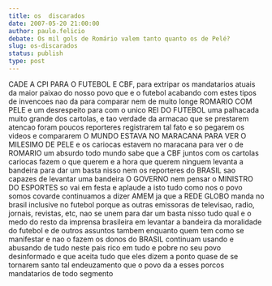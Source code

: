 ```yaml
---
title: os  discarados
date: 2007-05-20 21:00:00
author: paulo.felicio
debate: Os mil gols de Romário valem tanto quanto os de Pelé?
slug: os-discarados
status: publish 
type: post
---
```


CADE A CPI PARA O FUTEBOL E CBF, para extripar os mandatarios atuais da maior paixao do nosso povo que e o futebol acabando com estes tipos de invencoes nao da para comparar nem de muito longe ROMARIO COM PELE e um desrespeito para com o unico REI DO FUTEBOL uma palhacada muito grande dos cartolas, e tao verdade da armacao que se prestarem atencao foram poucos reporteres registrarem tal fato e so pegarem os videos e compararem O MUNDO ESTAVA NO MARACANA PARA VER O MILESIMO DE PELE e os cariocas estavem no maracana para ver o de ROMARIO um absurdo todo mundo sabe que a CBF juntos com os cartolas cariocas fazem o que querem e a hora que querem ninguem levanta a bandeira para dar um basta nisso nem os reporteres do BRASIL sao capazes de levantar uma bandeira O GOVERNO nem pensar o MINISTRO DO ESPORTES so vai em festa e aplaude a isto tudo como nos o povo somos covarde continuamos a dizer AMEM ja que a REDE GLOBO manda no brasil inclusive no futebol porque as outras emissoras de televisao, radio, jornais, revistas, etc, nao se unem para dar um basta nisso tudo qual e o medo do resto da imprensa brasileira em levantar a bandeira da moralidade do futebol e de outros assuntos tambem enquanto quem tem como se manifestar e nao o fazem os donos do BRASIL continuam usando e abusando de tudo neste pais rico em tudo e pobre no seu povo desinformado e que aceita tudo que eles dizem a ponto quase de se tornarem santo tal endeuzamento que o povo da a esses porcos mandatarios de todo segmento
